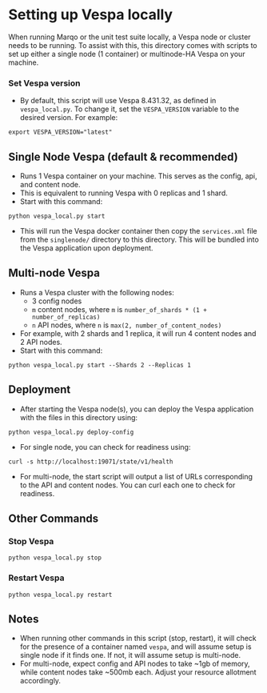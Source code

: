 # Setting up Vespa locally
When running Marqo or the unit test suite locally, a Vespa node or cluster needs to be running. To assist with this, 
this directory comes with scripts to set up either a single node (1 container) or multinode-HA Vespa on your machine.

### Set Vespa version
- By default, this script will use Vespa 8.431.32, as defined in `vespa_local.py`. To change it, set the `VESPA_VERSION`
variable to the desired version. For example:
```commandline
export VESPA_VERSION="latest"
```
## Single Node Vespa (default & recommended)
- Runs 1 Vespa container on your machine. This serves as the config, api, and content node.
- This is equivalent to running Vespa with 0 replicas and 1 shard.
- Start with this command:
```commandline
python vespa_local.py start
```
- This will run the Vespa docker container then copy the `services.xml` file from the `singlenode/` directory to 
this directory. This will be bundled into the Vespa application upon deployment.

## Multi-node Vespa
- Runs a Vespa cluster with the following nodes:
  - 3 config nodes
  - `m` content nodes, where `m` is `number_of_shards * (1 + number_of_replicas)`
  - `n` API nodes, where `n` is `max(2, number_of_content_nodes)`
- For example, with 2 shards and 1 replica, it will run 4 content nodes and 2 API nodes.
- Start with this command:
```commandline
python vespa_local.py start --Shards 2 --Replicas 1
```

## Deployment
- After starting the Vespa node(s), you can deploy the Vespa application with the files in this directory using:
```commandline
python vespa_local.py deploy-config
```
- For single node, you can check for readiness using:
```
curl -s http://localhost:19071/state/v1/health
```
- For multi-node, the start script will output a list of URLs corresponding to the API and content nodes.
You can curl each one to check for readiness.

## Other Commands
### Stop Vespa
```commandline
python vespa_local.py stop
```
### Restart Vespa
```commandline
python vespa_local.py restart
```

## Notes
- When running other commands in this script (stop, restart), it will check for the presence of a container named 
`vespa`, and will assume setup is single node if it finds one. If not, it will assume setup is multi-node.
- For multi-node, expect config and API nodes to take ~1gb of memory, while content nodes take ~500mb each. Adjust your
resource allotment accordingly.